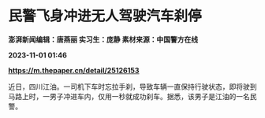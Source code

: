 # 民警飞身冲进无人驾驶汽车刹停
**澎湃新闻编辑：唐燕丽 实习生：庞静 素材来源：中国警方在线**

**2023-11-01 01:46**

**https://m.thepaper.cn/detail/25126153**

近日，四川江油。一司机下车时忘拉手刹，导致车辆一直保持行驶状态，即将驶到马路上时，一男子冲进车内，仅用一秒就成功刹车。据悉，该男子是江油的一名民警。